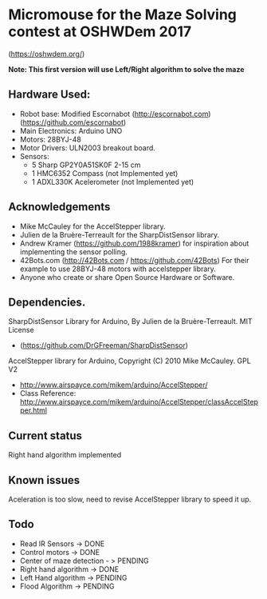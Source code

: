 # Micromouse for the Maze Solving contest at OSHWDem 2017 
(https://oshwdem.org/)

__Note: This first version will use Left/Right algorithm to solve the maze__

## Hardware Used:
  * Robot base: Modified Escornabot (http://escornabot.com) (https://github.com/escornabot)
  * Main Electronics: Arduino UNO
  * Motors: 28BYJ-48
  * Motor Drivers: ULN2003 breakout board.
  * Sensors:
    * 5 Sharp GP2Y0A51SK0F  2-15 cm
    * 1 HMC6352 Compass (not Implemented yet)
    * 1 ADXL330K Acelerometer (not Implemented yet)
    
## Acknowledgements

* Mike McCauley for the AccelStepper library.
* Julien de la Bruère-Terreault for the SharpDistSensor library.
* Andrew Kramer (https://github.com/1988kramer) for inspiration about implementing the sensor polling.
* 42Bots.com (http://42Bots.com / https://github.com/42Bots) For their example to use 28BYJ-48 motors with accelstepper library.
* Anyone who create or share Open Source Hardware or Software.

## Dependencies.
SharpDistSensor Library for Arduino, By Julien de la Bruère-Terreault. MIT License 
  * (https://github.com/DrGFreeman/SharpDistSensor)
  
AccelStepper library for Arduino, Copyright (C) 2010 Mike McCauley. GPL V2 
  * http://www.airspayce.com/mikem/arduino/AccelStepper/
  * Class Reference: http://www.airspayce.com/mikem/arduino/AccelStepper/classAccelStepper.html

## Current status

Right hand algorithm implemented

## Known issues

Aceleration is too slow, need to revise AccelStepper library to speed it up.

## Todo

* Read IR Sensors -> DONE
* Control motors -> DONE
* Center of maze detection - > PENDING
* Right hand algorithm -> DONE
* Left Hand algorithm -> PENDING
* Flood Algorithm -> PENDING
